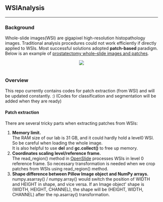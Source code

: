 ## WSIAnalysis
-----------------
### Background <br>
Whole-slide images(WSI) are gigapixel high-resolution histopathology images. Traditional analysis procedures could not work efficiently if directly applied to WSIs. Most successful solutions adopted **patch-based** paradigm. Below is an example of [prostatectomy whole–slide images and patches](https://www.researchgate.net/publication/321501785_Patch-Based_Techniques_in_Medical_Imaging_Third_International_Workshop_Patch-MI_2017_Held_in_Conjunction_with_MICCAI_2017_Quebec_City_QC_Canada_September_14_2017_Proceedings).
<div align="center">
  <img src="https://www.researchgate.net/profile/Henning_Mueller2/publication/319389848/figure/fig1/AS:538753372102661@1505460221339/Sample-prostatectomy-whole-slide-images-and-patches-Far-right-WSI-and-patches.png"><br><br>
</div>

### Overview <br>
This repo currently contains codes for patch extraction (from WSI) and will be updated constantly. :) (Codes for classification and segmentation will be added when they are ready)

#### Patch extraction <br>
There are several tricky parts when extracting patches from WSIs:
1. **Memory limit.** <br>
The RAM size of our lab is 31 GB, and it could hardly hold a level0 WSI. So be careful when loading the whole image.<br>
It is also helpful to use **del** and **gc.collect()** to free up memory.
2. **Coordinates scaling level/reference frame.** <br>
The read_region() method in [OpenSlide](http://openslide.org/api/python/) processes WSIs in level 0 reference frame. So
necessary transformation is needed when we crop patches from WSIs using read_region() method.
3. **Shape difference between Pillow Image object and NumPy arrays.** <br>
numpy.asarray() / numpy.array() would switch the position of WIDTH and HEIGHT in shape, and vice versa. 
If an Image object' shape is (WIDTH, HEIGHT, CHANNEL), the shape will be (HEIGHT, WIDTH, CHANNEL) after the np.asarray() transformation.
